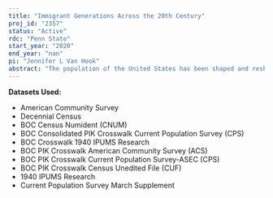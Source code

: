 ```yaml
---
title: "Immigrant Generations Across the 20th Century"
proj_id: "2357"
status: "Active"
rdc: "Penn State"
start_year: "2020"
end_year: "nan"
pi: "Jennifer L Van Hook"
abstract: "The population of the United States has been shaped and reshaped by multiple waves of immigration. Yet data limitations have made it difficult to assess the ways and extent to which immigrants and their families have assimilated and become integrated into mainstream U.S. society.  Of key concern is understanding how assimilation patterns have differed across national origin groups, birth cohorts, and receiving contexts. This 5-year project builds on an ongoing Census Bureau data linkage project, the Core Longitudinal Infrastructure Project (CLIP), which links individuals and families across decennial censuses, CPS and ACS survey data files from 1940 to the present. The current project will leverage the CLIP data to provide unique and new information about the adaptation and integration of immigrant populations over time and across three generations from 1940 to the present. In doing so, the research seeks to better understand the ways in which the assimilation process has varied across national origin groups and across different time periods and destination contexts. "
---
```


**Datasets Used:**

  - American Community Survey 
  - Decennial Census 
  - BOC Census Numident (CNUM) 
  - BOC Consolidated PIK Crosswalk Current Population Survey (CPS) 
  - BOC Crosswalk 1940 IPUMS Research 
  - BOC PIK Crosswalk American Community Survey (ACS) 
  - BOC PIK Crosswalk Current Population Survey-ASEC (CPS) 
  - BOC PIK Crosswalk Census Unedited File (CUF) 
  - 1940 IPUMS Research 
  - Current Population Survey March Supplement 

